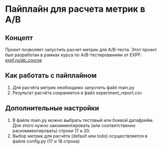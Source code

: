 # Пайплайн для расчета метрик в A/B

## Концепт
Проект позволяет запустить расчет метрик для A/B-теста. Этот проект был разработан в рамках курса по A/B-тестированиям от EXPF: [expf.ru/ab_course](expf.ru/ab_course)
## Как работать с пайплайном
1. Для расчёта метрик необходимо запустить файл main.py
2. Результат расчёта сохраняется в файл experiment_report.csv
## Дополнительные настройки 
1. В файле main.py можно выбрать тестовый или боевой датафрейм. Для этого нужно закомментировать (или соответственно раскомментировать) строки 17 и 20.
2. Выбор метрик для расчёта (default или todo) осуществляется в файле config.py (17 и 18 строка)

